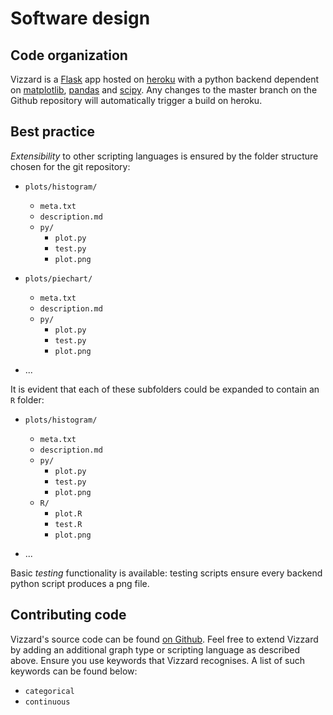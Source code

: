 # Software design

## Code organization

Vizzard is a [Flask](http://flask.pocoo.org/) app hosted on [heroku](https://www.heroku.com/) with a python backend dependent on [matplotlib](https://matplotlib.org/), [pandas](https://pandas.pydata.org/) and [scipy](https://www.scipy.org/). Any changes to the master branch on the Github repository will automatically trigger a build on heroku.

## Best practice

_Extensibility_ to other scripting languages is ensured by the folder structure chosen for the git repository:

* `plots/histogram/`
  * `meta.txt`
  * `description.md`
  * `py/`
     * `plot.py`
     * `test.py`
     * `plot.png`

* `plots/piechart/`
  * `meta.txt`
  * `description.md`
  * `py/`
    * `plot.py`
    * `test.py`
    * `plot.png`

* ...

It is evident that each of these subfolders could be expanded to contain an `R` folder:

* `plots/histogram/`
  * `meta.txt`
  * `description.md`
  * `py/`
    * `plot.py`
    * `test.py`
    * `plot.png`
  * `R/`
    * `plot.R`
    * `test.R`
    * `plot.png`

* ...

Basic _testing_ functionality is available: testing scripts ensure every backend python script produces a png file. 

## Contributing code

Vizzard's source code can be found [on Github](https://github.com/trallard/ChooseViz). Feel free to extend Vizzard by adding an additional graph type or scripting language as described above. Ensure you use keywords that Vizzard recognises. A list of such keywords can be found below:

* `categorical`
* `continuous`


